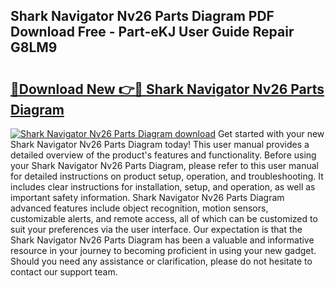 ## Shark Navigator Nv26 Parts Diagram PDF Download Free - Part-eKJ User Guide Repair G8LM9

# <h2><a href="http://dfk2xl6.blite.top/?on=Shark+Navigator+Nv26+Parts+Diagram">🔗Download New 👉🔴 Shark Navigator Nv26 Parts Diagram</a></h2>

[![Shark Navigator Nv26 Parts Diagram download](https://i.imgur.com/lujVjoI.png)](http://dfk2xl6.blite.top/?on=Shark+Navigator+Nv26+Parts+Diagram)
Get started with your new Shark Navigator Nv26 Parts Diagram today! This user manual provides a detailed overview of the product's features and functionality. Before using your Shark Navigator Nv26 Parts Diagram, please refer to this user manual for detailed instructions on product setup, operation, and troubleshooting. It includes clear instructions for installation, setup, and operation, as well as important safety information. Shark Navigator Nv26 Parts Diagram advanced features include object recognition, motion sensors, customizable alerts, and remote access, all of which can be customized to suit your preferences via the user interface. Our expectation is that the Shark Navigator Nv26 Parts Diagram has been a valuable and informative resource in your journey to becoming proficient in using your new gadget. Should you need any assistance or clarification, please do not hesitate to contact our support team.
